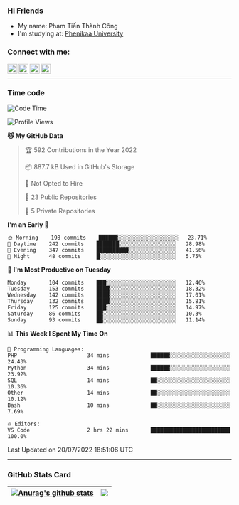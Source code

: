 ### Hi Friends

- My name: Phạm Tiến Thành Công
- I'm studying at: [Phenikaa University]


### Connect with me:
[<img align="left" alt="PhamTienThanhCong | Facebook" width="22px" src="https://upload.wikimedia.org/wikipedia/commons/thumb/1/16/Facebook-icon-1.png/640px-Facebook-icon-1.png" />][facebook]
[<img align="left" alt="PhamTienThanhCong | Zalo" width="22px" src="https://www.anphatpc.com.vn/template/anphat_2020v2/images/icon-zalo.jpg" />][zalo]
[<img align="left" alt="PhamTienThanhCong | LinkedIn" width="22px" src="https://cdn3.iconfinder.com/data/icons/inficons/512/linkedin.png" />][linkedin]
[<img align="left" alt="PhamTienThanhCong | tiktok" width="22px" src="https://cdn.worldvectorlogo.com/logos/tiktok-logo.svg" />][tiktok]

<br />

---

### Time code

<!--START_SECTION:waka-->
![Code Time](http://img.shields.io/badge/Code%20Time-468%20hrs%2048%20mins-blue)

![Profile Views](http://img.shields.io/badge/Profile%20Views-1-blue)

**🐱 My GitHub Data** 

> 🏆 592 Contributions in the Year 2022
 > 
> 📦 887.7 kB Used in GitHub's Storage 
 > 
> 🚫 Not Opted to Hire
 > 
> 📜 23 Public Repositories 
 > 
> 🔑 5 Private Repositories  
 > 
**I'm an Early 🐤** 

```text
🌞 Morning    198 commits    ██████░░░░░░░░░░░░░░░░░░░   23.71% 
🌆 Daytime    242 commits    ███████░░░░░░░░░░░░░░░░░░   28.98% 
🌃 Evening    347 commits    ██████████░░░░░░░░░░░░░░░   41.56% 
🌙 Night      48 commits     █░░░░░░░░░░░░░░░░░░░░░░░░   5.75%

```
📅 **I'm Most Productive on Tuesday** 

```text
Monday       104 commits    ███░░░░░░░░░░░░░░░░░░░░░░   12.46% 
Tuesday      153 commits    ████░░░░░░░░░░░░░░░░░░░░░   18.32% 
Wednesday    142 commits    ████░░░░░░░░░░░░░░░░░░░░░   17.01% 
Thursday     132 commits    ████░░░░░░░░░░░░░░░░░░░░░   15.81% 
Friday       125 commits    ███░░░░░░░░░░░░░░░░░░░░░░   14.97% 
Saturday     86 commits     ██░░░░░░░░░░░░░░░░░░░░░░░   10.3% 
Sunday       93 commits     ██░░░░░░░░░░░░░░░░░░░░░░░   11.14%

```


📊 **This Week I Spent My Time On** 

```text
💬 Programming Languages: 
PHP                      34 mins             ██████░░░░░░░░░░░░░░░░░░░   24.43% 
Python                   34 mins             ██████░░░░░░░░░░░░░░░░░░░   23.92% 
SQL                      14 mins             ██░░░░░░░░░░░░░░░░░░░░░░░   10.36% 
Other                    14 mins             ██░░░░░░░░░░░░░░░░░░░░░░░   10.12% 
Bash                     10 mins             ██░░░░░░░░░░░░░░░░░░░░░░░   7.69%

🔥 Editors: 
VS Code                  2 hrs 22 mins       █████████████████████████   100.0%

```


 Last Updated on 20/07/2022 18:51:06 UTC
<!--END_SECTION:waka-->

---

### GitHub Stats Card

| <a href="https://github.com/phamtienthanhcong"><img align="center" src="https://github-readme-stats.vercel.app/api?username=PhamTienThanhCong&show_icons=true&include_all_commits=true&theme=buefy&hide_border=true&theme=ocean_dark" alt="Anurag's github stats" /></a> | <a href="https://github.com/phamtienthanhcong"><img align="center" src="https://github-readme-stats.vercel.app/api/top-langs/?username=PhamTienThanhCong&layout=compact&theme=buefy&hide_border=true&theme=ocean_dark" /></a> |
| ------------- | ------------- |

[Phenikaa University]: https://phenikaa-uni.edu.vn/vi
[facebook]: https://www.facebook.com/phamtienthanhcong
[linkedin]: https://linkedin.com/in/phamtienthanhcong
[zalo]: https://zalo.me/0396396332
[tiktok]: https://www.tiktok.com/@phamtienthanhcong
[web]: https://github.com/PhamTienThanhCong/web_dev
[min project]: https://github.com/PhamTienThanhCong/Project-Of-Web
[c and cpp]: https://github.com/PhamTienThanhCong/Code_C_and_Cpro
[python]: https://github.com/PhamTienThanhCong/Python_beginer
